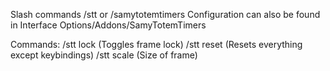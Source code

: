 Slash commands /stt or /samytotemtimers
Configuration can also be found in Interface Options/Addons/SamyTotemTimers

Commands:
/stt lock (Toggles frame lock)
/stt reset (Resets everything except keybindings)
/stt scale (Size of frame)